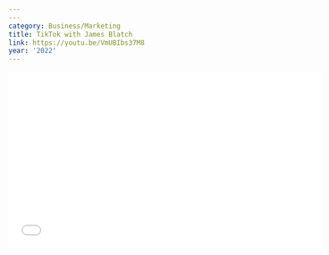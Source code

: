 ```yaml
---
---
category: Business/Marketing
title: TikTok with James Blatch
link: https://youtu.be/VmUBIbs37M8
year: '2022'
---
```

<iframe width="560" height="315" src="{{ page.link }}" frameborder="0" allowfullscreen></iframe>
